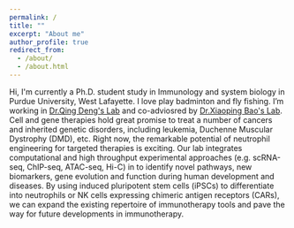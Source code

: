 ```yaml
---
permalink: /
title: ""
excerpt: "About me"
author_profile: true
redirect_from: 
  - /about/
  - /about.html
---
```


Hi, I'm currently a Ph.D. student study in Immunology and system biology in Purdue University, West Lafayette. 
I love play badminton and fly fishing.
I’m working in [Dr.Qing Deng's Lab](https://www.denglab.us/research) and co-adviosred by [Dr.Xiaoping Bao's Lab](https://sites.google.com/view/xiaoping-bao/research). Cell and gene therapies hold great promise to treat a number of cancers and inherited genetic disorders, including leukemia, Duchenne Muscular Dystrophy (DMD), etc. Right now, the remarkable potential of neutrophil engineering for targeted therapies is exciting. Our lab integrates computational and high throughput experimental approaches (e.g. scRNA-seq, ChIP-seq, ATAC-seq, Hi-C) in to identify novel pathways, new biomarkers, gene evolution and function during human development and diseases. By using induced pluripotent stem cells (iPSCs) to differentiate into neutrophils or NK cells expressing chimeric antigen receptors (CARs), we can expand the existing repertoire of immunotherapy tools and pave the way for future developments in immunotherapy.